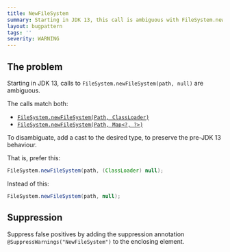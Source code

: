 ```yaml
---
title: NewFileSystem
summary: Starting in JDK 13, this call is ambiguous with FileSystem.newFileSystem(Path,Map)
layout: bugpattern
tags: ''
severity: WARNING
---
```


<!--
*** AUTO-GENERATED, DO NOT MODIFY ***
To make changes, edit the @BugPattern annotation or the explanation in docs/bugpattern.
-->


## The problem
Starting in JDK 13, calls to `FileSystem.newFileSystem(path, null)` are
ambiguous.

The calls match both:

*   [`FileSystem.newFileSystem(Path, ClassLoader)`](https://docs.oracle.com/en/java/javase/13/docs/api/java.base/java/nio/file/FileSystems.html#newFileSystem\(java.nio.file.Path,java.lang.ClassLoader\))
*   [`FileSystem.newFileSystem(Path, Map<?, ?>)`](https://docs.oracle.com/en/java/javase/13/docs/api/java.base/java/nio/file/FileSystems.html#newFileSystem\(java.nio.file.Path,java.util.Map\))

To disambiguate, add a cast to the desired type, to preserve the pre-JDK 13
behaviour.

That is, prefer this:

```java
FileSystem.newFileSystem(path, (ClassLoader) null);
```

Instead of this:

```java
FileSystem.newFileSystem(path, null);
```

## Suppression
Suppress false positives by adding the suppression annotation `@SuppressWarnings("NewFileSystem")` to the enclosing element.
